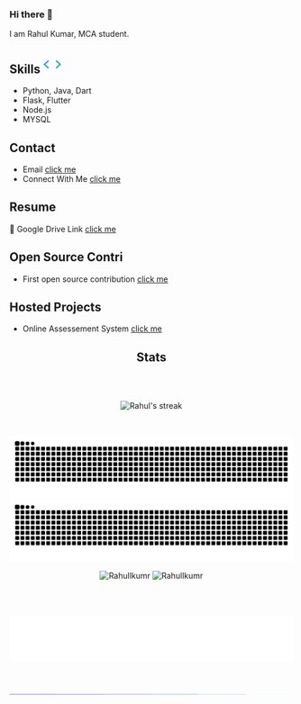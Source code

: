 ### Hi there 👋
I am Rahul Kumar, MCA student.

## Skills <img src = "/tag.webp" width = 32px>
- Python, Java, Dart
- Flask, Flutter
- Node.js 
- MYSQL
  
<!--
![Python](https://img.shields.io/badge/-Python-05122A?style=flat&logo=python) ![Shell](https://img.shields.io/badge/Shell-05122A?style=flat&logo=gnu-bash&logoColor=white) ![Java](https://img.shields.io/badge/-Java-05122A?style=flat&logo=Java&logoColor=white) ![Golang](https://img.shields.io/badge/-Golang-05122A?style=flat&logo=go&logoColor=white) ![Kotlin](https://img.shields.io/badge/-Kotlin-05122A?style=flat&logo=kotlin) ![Markdown](https://img.shields.io/badge/-Markdown-05122A?style=flat&logo=markdown)&nbsp;

![Docker](https://img.shields.io/badge/-Docker-05122A?style=flat&logo=docker) ![Spring](https://img.shields.io/badge/-Spring-05122A?style=flat&logo=spring&logoColor=white) ![Maven](https://img.shields.io/badge/-Maven-05122A?style=flat&logo=apache-maven&logoColor=white) ![Kafka](https://img.shields.io/badge/-Kafka-05122A?style=flat&logo=apache-kafka) ![Cucumber](https://img.shields.io/badge/-Cucumber-05122A?style=flat&logo=cucumber)&nbsp;

![Git](https://img.shields.io/badge/-Git-05122A?style=flat&logo=git) ![GitHub](https://img.shields.io/badge/-GitHub-05122A?style=flat&logo=github) ![GitHub Actions](https://img.shields.io/badge/GitHub%20Actions%20-05122A?style=flat&logo=github-actions&logoColor=white) ![CircleCI](https://img.shields.io/badge/CircleCI-05122A?style=flat&logo=circleci&logoColor=white) ![MySQL](https://img.shields.io/badge/-MySQL-05122A?style=flat&logo=mysql&logoColor=white) ![PostgreSQL](https://img.shields.io/badge/-PostgreSQL-05122A?style=flat&logo=postgresql)&nbsp;

![Visual Studio Code](https://img.shields.io/badge/-Visual%20Studio%20Code-05122A?style=flat&logo=visual-studio-code&logoColor=007ACC) ![IntelliJ](https://img.shields.io/badge/-IntelliJ-05122A?style=flat&logo=jetbrains) ![Postman](https://img.shields.io/badge/-Postman-05122A?style=flat&logo=postman) ![Linux](https://img.shields.io/badge/-Linux-05122A?style=flat&logo=linux&logoColor=white) ![MacOS](https://img.shields.io/badge/-MacOS-05122A?style=flat&logo=apple)&nbsp;
-->

## Contact
- Email [click me](mailto:kumarrahul771996@gmail.com)
- Connect With Me [click me](https://bit.ly/m/codingrah)

## Resume 
📃 Google Drive Link [click me](https://drive.google.com/file/d/1hmv1EhX8CGcAHgfQFGoCP-ojtZWbYrWm/view?usp=sharing)

## Open Source Contri
- First open source contribution [click me](https://github.com/RetroMusicPlayer/Paisa/pull/330)

## Hosted Projects
- Online Assessement System [click me](https://onlineasystem.000webhostapp.com)

<h2 align="center">Stats</h2>

<br> <br>

<p align="center">
    <img alt="Rahul's streak" src="https://github-readme-streak-stats.herokuapp.com/?user=Rahullkumr&theme=black-ice&hide_border=true&stroke=0000&background=060A0CD0"/>
</p><br />

<div align="center">
<!--     Snake eating bna lena  -->
 
![github contribution grid snake animation](https://github.com/Rahullkumr/Rahullkumr/blob/output/github-contribution-grid-snake-dark.svg#gh-dark-mode-only)
![github contribution grid snake animation](https://github.com/Rahullkumr/Rahullkumr/blob/output/github-contribution-grid-snake.svg#gh-light-mode-only)

<img src="https://github-readme-stats-six-plum.vercel.app/api/top-langs?username=Rahullkumr&langs_count=6&exclude_repo=github-readme-stats,Rahullkumr,hacktoberfest-practice,LearnML&layout=compact&include_all_commits=true&count_private=true&show_icons=true&line_height=20&title_color=7A7ADB&icon_color=2234AE&text_color=D3D3D3&bg_color=0,000000,130F40" alt="Rahullkumr" />
  
<img src="https://github-readme-stats-six-plum.vercel.app/api?username=Rahullkumr&show_icons=true&line_height=20&title_color=7A7ADB&icon_color=2234AE&text_color=D3D3D3&bg_color=0,000000,130F40&include_all_commits=false&count_private=true&custom_title=%E0%A4%A8%E0%A4%AE%E0%A4%B8%E0%A5%8D%E0%A4%A4%E0%A5%87%20%F0%9F%99%8F%20Programmers!" alt="Rahullkumr" />
  
</div>

<br /><br />
<p align="center">
    <img src="https://github.com/Rahullkumr/Rahullkumr/blob/main/bye.svg">
</p>
<br>
<p>
  <img src = "dynamic_hr.gif">
</p>


<!-- 
[![Ashutosh's github activity graph](https://github-readme-activity-graph.vercel.app/graph?username=Vikash-8090-Yadav&bg_color=000000&color=08fd0c&line=00ebdb&point=ffbc05&area=true&hide_border=true)](https://github.com/ashutosh00710/github-readme-activity-graph) 

-->
